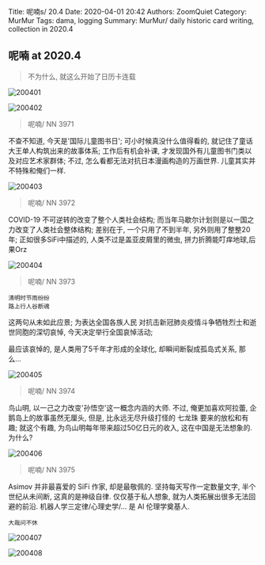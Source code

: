 Title: 呢喃s/ 20.4
Date: 2020-04-01 20:42
Authors: ZoomQuiet
Category: MurMur
Tags: dama, logging
Summary: MurMur/ daily historic card writing, collection in 2020.4


## 呢喃 at 2020.4
> 不为什么, 就这么开始了日历卡连载

![200401](https://ipic.zoomquiet.top/2021-07-25-zq42-today-card-2004.001.jpeg)

![200402](https://ipic.zoomquiet.top/2021-07-25-zq42-today-card-2004.002.jpeg)


> 呢喃/ NN 3971

不查不知道, 今天是'国际儿童图书日';
可小时候真没什么值得看的, 就记住了童话大王单人构筑出来的故事体系;
工作后有机会补课, 才发现国外有儿童图书门类以及对应艺术家群体;
不过, 怎么看都无法对抗日本漫画构造的万画世界.
儿童其实并不特殊和俺们一样.


![200403](https://ipic.zoomquiet.top/2021-07-25-zq42-today-card-2004.003.jpeg)

> 呢喃/ NN 3972

COVID-19 不可逆转的改变了整个人类社会结构;
而当年马歇尔计划则是以一国之力改变了人类社会整体结构;
差别在于, 一个只用了不到半年, 另外则用了整整20年;
正如很多SiFi中描述的,
人类不过是盖亚皮屑里的微虫, 拼力折腾能叮痒地球,后果Orz



![200404](https://ipic.zoomquiet.top/2021-07-25-zq42-today-card-2004.004.jpeg)

> 呢喃/ NN 3973

    清明时节雨纷纷
    路上行人谷断魂

这两句从未如此应景; 
为表达全国各族人民
对抗击新冠肺炎疫情斗争牺牲烈士和逝世同胞的深切哀悼, 
今天决定举行全国哀悼活动; 

最应该哀悼的, 是人类用了5千年才形成的全球化,
却瞬间断裂成孤岛式关系, 那么...

![200405](https://ipic.zoomquiet.top/2021-07-25-zq42-today-card-2004.005.jpeg)


> 呢喃/ NN 3974

鸟山明, 以一己之力改变'孙悟空'这一概念内涵的大师.
不过, 俺更加喜欢阿拉蕾, 企鹅岛上的故事虽然无厘头, 但是, 比永远无尽升级打怪的 七龙珠 要来的放松和有趣;
就这个有趣, 为鸟山明每年带来超过50亿日元的收入, 这在中国是无法想象的.
为什么?


![200406](https://ipic.zoomquiet.top/2021-07-25-zq42-today-card-2004.006.jpeg)


> 呢喃/ NN 3975

Asimov 并非最喜爱的 SiFi 作家, 却是最敬佩的.
坚持每天写作一定数量文字, 半个世纪从未间断, 这真的是神级自律.
仅仅基于私人想象, 就为人类拓展出很多无法回避的前沿.
机器人学三定律/心理史学/...
是 AI 伦理学奠基人.

    大哉问不休



![200407](https://ipic.zoomquiet.top/2021-07-25-zq42-today-card-2004.007.jpeg)


![200408](https://ipic.zoomquiet.top/2021-07-25-zq42-today-card-2004.008.jpeg)















